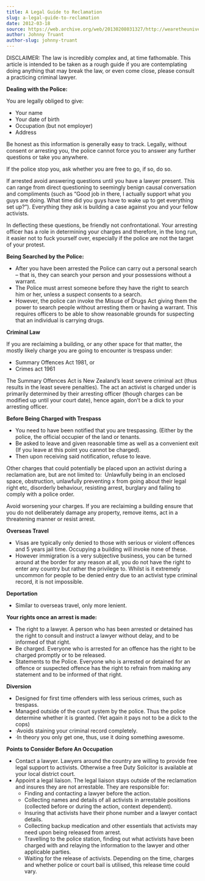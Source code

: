 ```yaml
---
title: A Legal Guide to Reclamation
slug: a-legal-guide-to-reclamation
date: 2012-03-18
source: https://web.archive.org/web/20130208031327/http://wearetheuniversity.org.nz/2012/03/18/a-legal-guide-to-reclamation/
author: Johnny Truant
author-slug: johnny-truant
---
```


DISCLAIMER: The law is incredibly complex and, at time fathomable. This article is intended to be taken as a rough guide if you are contemplating doing anything that may break the law, or even come close, please consult a practicing criminal lawyer.

**Dealing with the Police:**

You are legally obliged to give:

- Your name
- Your date of birth
- Occupation (but not employer)
- Address

Be honest as this information is generally easy to track. Legally, without consent or arresting you, the police cannot force you to answer any further questions or take you anywhere.

If the police stop you, ask whether you are free to go, if so, do so.

If arrested avoid answering questions until you have a lawyer present. This can range from direct questioning to seemingly benign causal conversation and compliments (such as “Good job in there, I actually support what you guys are doing. What time did you guys have to wake up to get everything set up?”). Everything they ask is building a case against you and your fellow activists.

In deflecting these questions, be friendly not confrontational. Your arresting officer has a role in determining your charges and therefore, in the long run, it easier not to fuck yourself over, especially if the police are not the target of your protest.

**Being Searched by the Police:**

- After you have been arrested the Police can carry out a personal search – that is, they can search your person and your possessions without a warrant.
- The Police must arrest someone before they have the right to search him or her, unless a suspect consents to a search.
- However, the police can invoke the Misuse of Drugs Act giving them the power to search people without arresting them or having a warrant. This requires officers to be able to show reasonable grounds for suspecting that an individual is carrying drugs.

**Criminal Law**

If you are reclaiming a building, or any other space for that matter, the mostly likely charge you are going to encounter is trespass under:

- Summary Offences Act 1981, or
- Crimes act 1961

The Summary Offences Act is New Zealand’s least severe criminal act (thus results in the least severe penalties). The act an activist is charged under is primarily determined by their arresting officer (though charges can be modified up until your court date), hence again, don’t be a dick to your arresting officer.

**Before Being Charged with Trespass**

- You need to have been notified that you are trespassing. (Either by the police, the official occupier of the land or tenants.
- Be asked to leave and given reasonable time as well as a convenient exit (If you leave at this point you cannot be charged).
- Then upon receiving said notification, refuse to leave.

Other charges that could potentially be placed upon an activist during a reclamation are, but are not limited to:  Unlawfully being in an enclosed space, obstruction, unlawfully preventing x from going about their legal right etc, disorderly behaviour, resisting arrest, burglary and failing to comply with a police order.

Avoid worsening your charges. If you are reclaiming a building ensure that you do not deliberately damage any property, remove items, act in a threatening manner or resist arrest.

**Overseas Travel**

- Visas are typically only denied to those with serious or violent offences and 5 years jail time. Occupying a building will invoke none of these.
- However immigration is a very subjective business, you can be turned around at the border for any reason at all, you do not have the right to enter any country but rather the privilege to. Whilst is it extremely uncommon for people to be denied entry due to an activist type criminal record, it is not impossible.

**Deportation**

- Similar to overseas travel, only more lenient.

**Your rights once an arrest is made:**

- The right to a lawyer. A person who has been arrested or detained has the right to consult and instruct a lawyer without delay, and to be informed of that right.
- Be charged. Everyone who is arrested for an offence has the right to be charged promptly or to be released.
- Statements to the Police. Everyone who is arrested or detained for an offence or suspected offence has the right to refrain from making any statement and to be informed of that right.

**Diversion**

- Designed for first time offenders with less serious crimes, such as trespass.
- Managed outside of the court system by the police. Thus the police determine whether it is granted. (Yet again it pays not to be a dick to the cops)
- ·Avoids staining your criminal record completely.
- ·In theory you only get one, thus, use it doing something awesome.

**Points to Consider Before An Occupation**

- Contact a lawyer. Lawyers around the country are willing to provide free legal support to activists. Otherwise a free Duty Solicitor is available at your local district court.
- Appoint a legal liaison. The legal liaison stays outside of the reclamation and insures they are not arrestable. They are responsible for:
    - Finding and contacting a lawyer before the action.
    - Collecting names and details of all activists in arrestable positions (collected before or during the action, context dependent).
    - Insuring that activists have their phone number and a lawyer contact details.
    - Collecting backup medication and other essentials that activists may need upon being released from arrest.
    - Travelling to the police station, finding out what activists have been charged with and relaying the information to the lawyer and other applicable parties.
    - Waiting for the release of activists. Depending on the time, charges and whether police or court bail is utilised, this release time could vary.